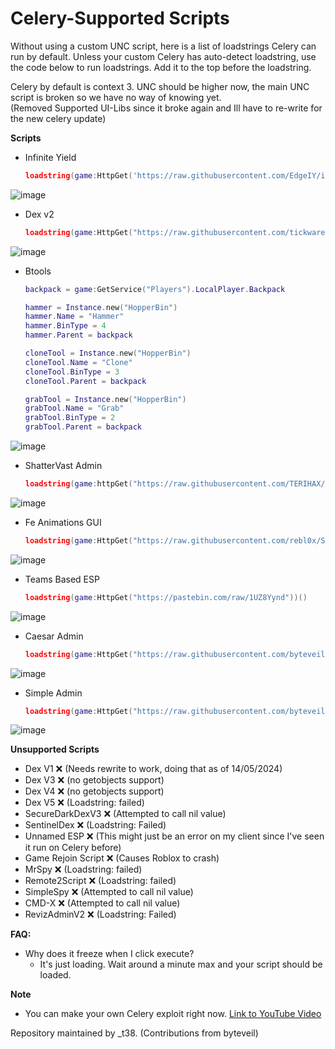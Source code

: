 # Celery-Supported Scripts

Without using a custom UNC script, here is a list of loadstrings Celery can run by default. Unless your custom Celery has auto-detect loadstring, use the code below to run loadstrings. Add it to the top before the loadstring. <br>

Celery by default is context 3. UNC should be higher now, the main UNC script is broken so we have no way of knowing yet. <br>
(Removed Supported UI-Libs since it broke again and Ill have to re-write for the new celery update) <br>

**Scripts**
- Infinite Yield
  ```lua
  loadstring(game:HttpGet('https://raw.githubusercontent.com/EdgeIY/infiniteyield/master/source'))()
  ```
![image](https://github.com/rebl0x/Celery-supported-scripts/assets/169552876/6dd93df4-e15c-4b63-b894-4ca54c2a74a7)

- Dex v2
  ```lua
  loadstring(game:HttpGet("https://raw.githubusercontent.com/tickwares/loadstringtest/main/dexs"))()
  ```
![image](https://github.com/rebl0x/Celery-supported-scripts/assets/169552876/080db141-5285-4f05-ab22-9d74a9960f14)

- Btools
  ```lua
  backpack = game:GetService("Players").LocalPlayer.Backpack

  hammer = Instance.new("HopperBin")
  hammer.Name = "Hammer"
  hammer.BinType = 4
  hammer.Parent = backpack

  cloneTool = Instance.new("HopperBin")
  cloneTool.Name = "Clone"
  cloneTool.BinType = 3
  cloneTool.Parent = backpack

  grabTool = Instance.new("HopperBin")
  grabTool.Name = "Grab"
  grabTool.BinType = 2
  grabTool.Parent = backpack
  ```
![image](https://github.com/rebl0x/Celery-supported-scripts/assets/169552876/0057ebaf-f25e-48ab-b79e-3ad29228491c)

- ShatterVast Admin
  ```lua
  loadstring(game:httpGet("https://raw.githubusercontent.com/TERIHAX/Scripts/main/Universal/Admin%20Scripts/ShatterVast.lua"))()
  ```
![image](https://github.com/rebl0x/Celery-supported-scripts/assets/169552876/2365f615-31d7-41a9-bedd-d09970b3f7fc)

- Fe Animations GUI
  ```lua
  loadstring(game:HttpGet("https://raw.githubusercontent.com/rebl0x/Scripts/main/Fe%20Animations"))()
  ```
![image](https://github.com/rebl0x/Celery-supported-scripts/assets/169552876/afb98b68-e4f5-44b0-8801-214ae91a8a1c)

- Teams Based ESP
  ```lua
  loadstring(game:HttpGet("https://pastebin.com/raw/1UZ8Yynd"))()
  ```
![image](https://github.com/rebl0x/Celery-supported-scripts/assets/169552876/148d8817-8417-483e-9286-cc5cfcfecc46)

- Caesar Admin
  ```lua
  loadstring(game:HttpGet("https://raw.githubusercontent.com/byteveil/celery-compatible-scripts/main/scripts/caeser-admin.lua"))()
  ```
![image](https://github.com/rebl0x/Celery-supported-scripts/assets/169552876/191c5279-2a35-4f25-8849-22985cc8670f)

- Simple Admin
  ```lua
  loadstring(game:HttpGet("https://raw.githubusercontent.com/byteveil/celery-compatible-scripts/main/scripts/simple-admin.lua"))()
  ```
![image](https://github.com/rebl0x/Celery-supported-scripts/assets/169552876/1df5c3af-5d42-4f0d-8e31-fa2cff8848b3)

**Unsupported Scripts**
- Dex V1 ❌ (Needs rewrite to work, doing that as of 14/05/2024)
- Dex V3 ❌ (no getobjects support)
- Dex V4 ❌ (no getobjects support)
- Dex V5 ❌ (Loadstring: failed)
- SecureDarkDexV3 ❌ (Attempted to call nil value)
- SentinelDex ❌ (Loadstring: Failed)
- Unnamed ESP ❌ (This might just be an error on my client since I've seen it run on Celery before)
- Game Rejoin Script ❌ (Causes Roblox to crash)
- MrSpy ❌ (Loadstring: failed)
- Remote2Script ❌ (Loadstring: failed)
- SimpleSpy ❌ (Attempted to call nil value)
- CMD-X ❌ (Attempted to call nil value)
- RevizAdminV2 ❌ (Loadstring: Failed)

**FAQ:**
- Why does it freeze when I click execute? 
  - It's just loading. Wait around a minute max and your script should be loaded.

**Note**
- You can make your own Celery exploit right now.
  [Link to YouTube Video](https://www.youtube.com/watch?v=82u6qf7zn68)

Repository maintained by _t38. (Contributions from byteveil)

